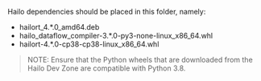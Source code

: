 Hailo dependencies should be placed in this folder, namely:
- hailort_4.*.0_amd64.deb
- hailo_dataflow_compiler-3.*.0-py3-none-linux_x86_64.whl
- hailort-4.*.0-cp38-cp38-linux_x86_64.whl

> NOTE: Ensure that the Python wheels that are downloaded from the Hailo Dev Zone are compatible with Python 3.8.